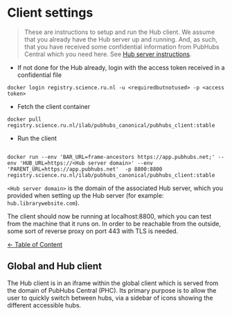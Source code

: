 # Client settings

> These are instructions to setup and run the Hub client. We assume that you already have the Hub server up and running. And, as such, that you have received some confidential information from PubHubs Central which you need here. See [Hub server instructions](../hub/README.md).

- If not done for the Hub already, login with the access token received in a confidential file

```shell
docker login registry.science.ru.nl -u <requiredbutnotused> -p <access token>
```

- Fetch the client container

```shell
docker pull registry.science.ru.nl/ilab/pubhubs_canonical/pubhubs_client:stable
```

- Run the client

```shell

docker run --env 'BAR_URL=frame-ancestors https://app.pubhubs.net;' --env 'HUB_URL=https://<Hub server domain>' --env 'PARENT_URL=https://app.pubhubs.net'  -p 8800:8800 registry.science.ru.nl/ilab/pubhubs_canonical/pubhubs_client:stable
```

`<Hub server domain>` is the domain of the associated Hub server, which you provided when setting up the Hub server (for example: `hub.librarywebsite.com`).

The client should now be running at localhost:8800, which you can test from the machine that it runs on. In order to be reachable from the outside, some sort of reverse proxy on port 443 with TLS is needed.

[&larr; Table of Content](../README.md)

## Global and Hub client
The Hub client is in an iframe within the global client which is served from the domain of PubHubs Central (PHC). Its primary purpose is to allow the user to quickly switch between hubs, via a sidebar of icons showing the different accessible hubs. 

